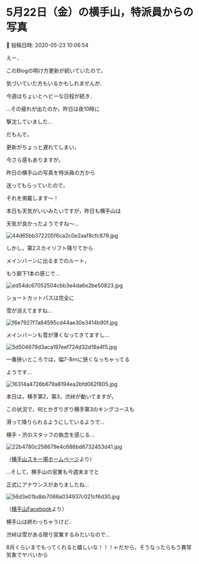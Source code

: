 # 5月22日（金）の横手山，特派員からの写真

📅 投稿日時: 2020-05-23 10:06:54

えー．


このBlogの明け方更新が続いていたので，


気づいていた方もいるかもしれませんが．


今週はちょいとヘビーな日程が続き．





…その疲れが出たのか，昨日は夜10時に


撃沈していました…





だもんで，


更新がちょっと遅れてしまい，


今さら感もありますが，


昨日の横手山の写真を特派員の方から


送ってもらっていたので，


それを掲載します～！





本日も天気がいいみたいですが，昨日も横手山は


天気が良かったようですね～…




![44d65bb372205f6ca2c0e2aaf8cfc879.jpg](images/44d65bb372205f6ca2c0e2aaf8cfc879.jpg)




しかし，第2スカイリフト降りてから


メインバーンに出るまでのルート，


もう廊下1本の感じで…




![ed54dc67052504cbb3e4da6e2be50823.jpg](images/ed54dc67052504cbb3e4da6e2be50823.jpg)




ショートカットパスは完全に


雪が消えてますね…




![f6e7927f7a84595cd44ae30e3414b90f.jpg](images/f6e7927f7a84595cd44ae30e3414b90f.jpg)




メインバーンも雪が薄くなってきてますし…




![5d504679d3aca197eef724d32d19a4f5.jpg](images/5d504679d3aca197eef724d32d19a4f5.jpg)




一番狭いところでは，幅7-8ｍに狭くなっちゃってる


ようです…




![16314a4726b679a8194ea2bfd062f805.jpg](images/16314a4726b679a8194ea2bfd062f805.jpg)







本日は，横手第2，第3，渋峠が動いてますが，


この状況で，何とかぎりぎり横手第3のキングコースも


滑って降りられるようにしているようで…


横手・渋のスタッフの執念を感じる…




![22b4780c258679e4c686bd6732453d41.jpg](images/22b4780c258679e4c686bd6732453d41.jpg)




（[横手山スキー場ホームページ](https://yokoteyama2307.com/news/9080/)より）





…そして，横手山の営業も今週末までと


正式にアナウンスがありましたね…




![56d3e01bdbb7066a034937c021cf6d30.jpg](images/56d3e01bdbb7066a034937c021cf6d30.jpg)




（[横手山Facebook](https://www.facebook.com/yokoteyama2305/posts/2573107472789146?__tn__=-R)より）





横手山は終わっちゃうけど．


渋峠は雪がある限り営業するみたいなので…


8月くらいまでもってくれると嬉しいな！！！←だから，そうなったらもう異常気象でヤバいから
